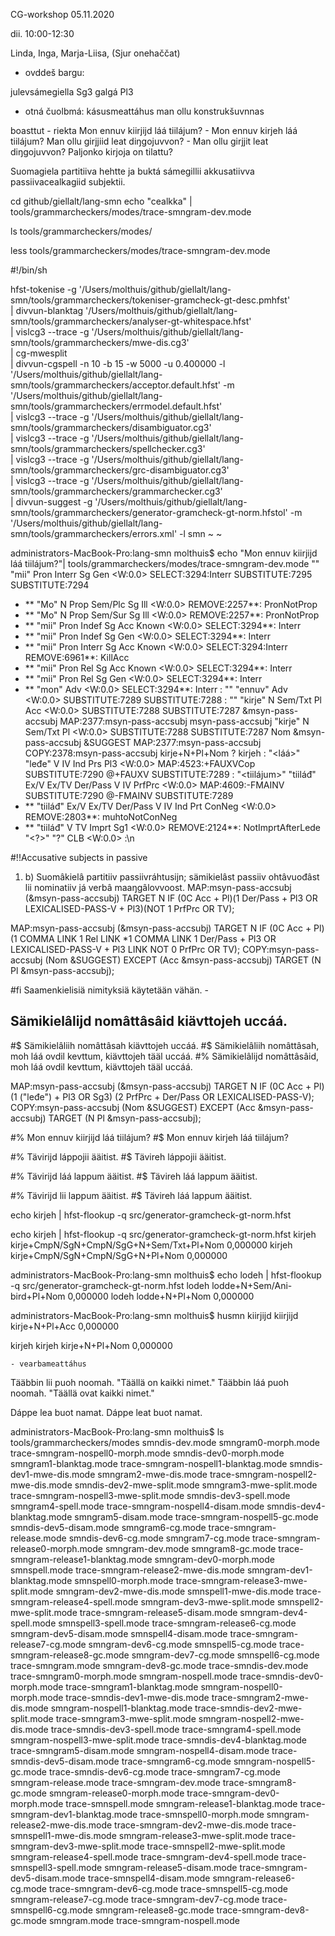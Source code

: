 CG-workshop 05.11.2020

dii. 10:00-12:30

Linda, Inga, Marja-Liisa, (Sjur onehaččat)

* ovddeš bargu:

julevsámegiella Sg3 galgá Pl3

* otná čuolbmá: kásusmeattáhus man ollu konstrukšuvnnas

boasttut                        - riekta
Mon ennuv kiirjijd láá tiilájum? - Mon ennuv kirjeh láá tiilájum?
Man ollu girjjiid leat diŋgojuvvon? - Man ollu girjjit leat diŋgojuvvon?
Paljonko kirjoja on tilattu?

Suomagiela partitiiva hehtte ja buktá sámegillii akkusatiivva passiivacealkagiid subjektii.

cd github/giellalt/lang-smn
echo "cealkka" | tools/grammarcheckers/modes/trace-smngram-dev.mode

ls tools/grammarcheckers/modes/

less tools/grammarcheckers/modes/trace-smngram-dev.mode

#!/bin/sh

hfst-tokenise -g '/Users/molthuis/github/giellalt/lang-smn/tools/grammarcheckers/tokeniser-gramcheck-gt-desc.pmhfst' \
|  divvun-blanktag '/Users/molthuis/github/giellalt/lang-smn/tools/grammarcheckers/analyser-gt-whitespace.hfst' \
|  vislcg3 --trace -g '/Users/molthuis/github/giellalt/lang-smn/tools/grammarcheckers/mwe-dis.cg3' \
|  cg-mwesplit \
|  divvun-cgspell -n 10 -b 15 -w 5000 -u 0.400000 -l '/Users/molthuis/github/giellalt/lang-smn/tools/grammarcheckers/acceptor.default.hfst' -m '/Users/molthuis/github/giellalt/lang-smn/tools/grammarcheckers/errmodel.default.hfst' \
|  vislcg3 --trace -g '/Users/molthuis/github/giellalt/lang-smn/tools/grammarcheckers/disambiguator.cg3' \
|  vislcg3 --trace -g '/Users/molthuis/github/giellalt/lang-smn/tools/grammarcheckers/spellchecker.cg3' \
|  vislcg3 --trace -g '/Users/molthuis/github/giellalt/lang-smn/tools/grammarcheckers/grc-disambiguator.cg3' \
|  vislcg3 --trace -g '/Users/molthuis/github/giellalt/lang-smn/tools/grammarcheckers/grammarchecker.cg3' \
|  divvun-suggest -g '/Users/molthuis/github/giellalt/lang-smn/tools/grammarcheckers/generator-gramcheck-gt-norm.hfstol' -m '/Users/molthuis/github/giellalt/lang-smn/tools/grammarcheckers/errors.xml' -l smn
~
~

administrators-MacBook-Pro:lang-smn molthuis$ echo "Mon ennuv kiirjijd láá tiilájum?"| tools/grammarcheckers/modes/trace-smngram-dev.mode
"<Mon>"
	"mii" Pron <smn> <smn> Interr Sg Gen <W:0.0> SELECT:3294:Interr SUBSTITUTE:7295 SUBSTITUTE:7294
* **	"Mo" N Prop Sem/Plc Sg Ill <W:0.0> REMOVE:2257**: PronNotProp
* **	"Mo" N Prop Sem/Sur Sg Ill <W:0.0> REMOVE:2257**: PronNotProp
* **	"mii" Pron Indef Sg Acc Known <W:0.0> SELECT:3294**: Interr
* **	"mii" Pron Indef Sg Gen <W:0.0> SELECT:3294**: Interr
* **	"mii" Pron Interr Sg Acc Known <W:0.0> SELECT:3294:Interr REMOVE:6961**: KillAcc
* **	"mii" Pron Rel Sg Acc Known <W:0.0> SELECT:3294**: Interr
* **	"mii" Pron Rel Sg Gen <W:0.0> SELECT:3294**: Interr
* **	"mon" Adv <W:0.0> SELECT:3294**: Interr
:
"<ennuv>"
	"ennuv" Adv <smn> <smn> <W:0.0> SUBSTITUTE:7289 SUBSTITUTE:7288
:
"<kiirjijd>"
	"kirje" N <smn> <smn> Sem/Txt Pl Acc <W:0.0> SUBSTITUTE:7288 SUBSTITUTE:7287 &msyn-pass-accsubj MAP:2377:msyn-pass-accsubj
msyn-pass-accsubj
	"kirje" N <smn> <smn> Sem/Txt Pl <W:0.0> SUBSTITUTE:7288 SUBSTITUTE:7287 Nom &msyn-pass-accsubj &SUGGEST MAP:2377:msyn-pass-accsubj COPY:2378:msyn-pass-accsubj
kirje+N+Pl+Nom	? kirjeh
:
"<láá>"
	"leđe" V <smn> <smn> IV Ind Prs Pl3 <W:0.0> MAP:4523:+FAUXVCop SUBSTITUTE:7290 @+FAUXV SUBSTITUTE:7289
:
"<tiilájum>"
	"tiiláđ" Ex/V Ex/TV Der/Pass V <smn> <smn> IV PrfPrc <W:0.0> MAP:4609:-FMAINV SUBSTITUTE:7290 @-FMAINV SUBSTITUTE:7289
* **	"tiiláđ" Ex/V Ex/TV Der/Pass V IV Ind Prt ConNeg <W:0.0> REMOVE:2803**: muhtoNotConNeg
* **	"tiiláđ" V TV Imprt Sg1 <W:0.0> REMOVE:2124**: NotImprtAfterLede
"<?>"
	"?" CLB <W:0.0>
:\n

#!!Accusative subjects in passive

1. b) Suomâkielâ partitiiv passiivráhtusijn; sämikielâst passiiv ohtâvuođâst lii nominatiiv já verbâ maaŋgâlovvoost.
MAP:msyn-pass-accsubj (&msyn-pass-accsubj) TARGET N IF (0C Acc + Pl)(1 Der/Pass + Pl3 OR LEXICALISED-PASS-V + Pl3)(NOT 1 PrfPrc OR TV);

MAP:msyn-pass-accsubj (&msyn-pass-accsubj) TARGET N IF (0C Acc + Pl)(1 COMMA LINK 1 Rel LINK *1 COMMA LINK 1 Der/Pass + Pl3 OR LEXICALISED-PASS-V + Pl3 LINK NOT 0 PrfPrc OR TV);
COPY:msyn-pass-accsubj (Nom &SUGGEST) EXCEPT (Acc &msyn-pass-accsubj) TARGET (N Pl &msyn-pass-accsubj);

#fi	Saamenkielisiä nimityksiä käytetään vähän. -
##	Sämikielâlijd nomâttâsâid kiävttojeh uccáá.
#$ 	Sämikielâliih nomâttâsah kiävttojeh uccáá.
#$ Sämikielâliih nomâttâsah, moh láá ovdil kevttum, kiävttojeh tääl uccáá.
#% Sämikielâlijd nomâttâsâid, moh láá ovdil kevttum, kiävttojeh tääl uccáá.

MAP:msyn-pass-accsubj (&msyn-pass-accsubj) TARGET N IF (0C Acc + Pl)(1 ("leđe") + Pl3 OR Sg3) (2 PrfPrc + Der/Pass OR LEXICALISED-PASS-V);
COPY:msyn-pass-accsubj (Nom &SUGGEST) EXCEPT (Acc &msyn-pass-accsubj) TARGET (N Pl &msyn-pass-accsubj);

#% Mon ennuv kiirjijd láá tiilájum?
#$ Mon ennuv kirjeh láá tiilájum?

#% Tävirijd láppojii ääitist.
#$ Tävireh láppojii ääitist.

#% Tävirijd láá lappum ääitist.
#$ Tävireh láá lappum ääitist.

#% Tävirijd lii lappum ääitist.
#$ Tävireh láá lappum ääitist.

echo kirjeh | hfst-flookup -q src/generator-gramcheck-gt-norm.hfst

echo kirjeh | hfst-flookup -q src/generator-gramcheck-gt-norm.hfst
kirjeh	kirje+CmpN/SgN+CmpN/SgG+N+Sem/Txt+Pl+Nom	0,000000
kirjeh	kirje+CmpN/SgN+CmpN/SgG+N+Pl+Nom	0,000000

administrators-MacBook-Pro:lang-smn molthuis$ echo lodeh | hfst-flookup -q src/generator-gramcheck-gt-norm.hfst
lodeh	lodde+N+Sem/Ani-bird+Pl+Nom	0,000000
lodeh	lodde+N+Pl+Nom	0,000000

administrators-MacBook-Pro:lang-smn molthuis$ husmn
kiirjijd
kiirjijd	kirje+N+Pl+Acc	0,000000

kirjeh
kirjeh	kirje+N+Pl+Nom	0,000000

    - vearbameattáhus

Tääbbin lii puoh noomah. "Täällä on kaikki nimet."
Tääbbin láá puoh noomah. "Täällä ovat kaikki nimet."

Dáppe lea buot namat.
Dáppe leat buot namat.

administrators-MacBook-Pro:lang-smn molthuis$ ls tools/grammarcheckers/modes
smndis-dev.mode                       smngram0-morph.mode                   trace-smngram-nospell0-morph.mode
smndis-dev0-morph.mode                smngram1-blanktag.mode                trace-smngram-nospell1-blanktag.mode
smndis-dev1-mwe-dis.mode              smngram2-mwe-dis.mode                 trace-smngram-nospell2-mwe-dis.mode
smndis-dev2-mwe-split.mode            smngram3-mwe-split.mode               trace-smngram-nospell3-mwe-split.mode
smndis-dev3-spell.mode                smngram4-spell.mode                   trace-smngram-nospell4-disam.mode
smndis-dev4-blanktag.mode             smngram5-disam.mode                   trace-smngram-nospell5-gc.mode
smndis-dev5-disam.mode                smngram6-cg.mode                      trace-smngram-release.mode
smndis-dev6-cg.mode                   smngram7-cg.mode                      trace-smngram-release0-morph.mode
smngram-dev.mode                      smngram8-gc.mode                      trace-smngram-release1-blanktag.mode
smngram-dev0-morph.mode               smnspell.mode                         trace-smngram-release2-mwe-dis.mode
smngram-dev1-blanktag.mode            smnspell0-morph.mode                  trace-smngram-release3-mwe-split.mode
smngram-dev2-mwe-dis.mode             smnspell1-mwe-dis.mode                trace-smngram-release4-spell.mode
smngram-dev3-mwe-split.mode           smnspell2-mwe-split.mode              trace-smngram-release5-disam.mode
smngram-dev4-spell.mode               smnspell3-spell.mode                  trace-smngram-release6-cg.mode
smngram-dev5-disam.mode               smnspell4-disam.mode                  trace-smngram-release7-cg.mode
smngram-dev6-cg.mode                  smnspell5-cg.mode                     trace-smngram-release8-gc.mode
smngram-dev7-cg.mode                  smnspell6-cg.mode                     trace-smngram.mode
smngram-dev8-gc.mode                  trace-smndis-dev.mode                 trace-smngram0-morph.mode
smngram-nospell.mode                  trace-smndis-dev0-morph.mode          trace-smngram1-blanktag.mode
smngram-nospell0-morph.mode           trace-smndis-dev1-mwe-dis.mode        trace-smngram2-mwe-dis.mode
smngram-nospell1-blanktag.mode        trace-smndis-dev2-mwe-split.mode      trace-smngram3-mwe-split.mode
smngram-nospell2-mwe-dis.mode         trace-smndis-dev3-spell.mode          trace-smngram4-spell.mode
smngram-nospell3-mwe-split.mode       trace-smndis-dev4-blanktag.mode       trace-smngram5-disam.mode
smngram-nospell4-disam.mode           trace-smndis-dev5-disam.mode          trace-smngram6-cg.mode
smngram-nospell5-gc.mode              trace-smndis-dev6-cg.mode             trace-smngram7-cg.mode
smngram-release.mode                  trace-smngram-dev.mode                trace-smngram8-gc.mode
smngram-release0-morph.mode           trace-smngram-dev0-morph.mode         trace-smnspell.mode
smngram-release1-blanktag.mode        trace-smngram-dev1-blanktag.mode      trace-smnspell0-morph.mode
smngram-release2-mwe-dis.mode         trace-smngram-dev2-mwe-dis.mode       trace-smnspell1-mwe-dis.mode
smngram-release3-mwe-split.mode       trace-smngram-dev3-mwe-split.mode     trace-smnspell2-mwe-split.mode
smngram-release4-spell.mode           trace-smngram-dev4-spell.mode         trace-smnspell3-spell.mode
smngram-release5-disam.mode           trace-smngram-dev5-disam.mode         trace-smnspell4-disam.mode
smngram-release6-cg.mode              trace-smngram-dev6-cg.mode            trace-smnspell5-cg.mode
smngram-release7-cg.mode              trace-smngram-dev7-cg.mode            trace-smnspell6-cg.mode
smngram-release8-gc.mode              trace-smngram-dev8-gc.mode
smngram.mode                          trace-smngram-nospell.mode
